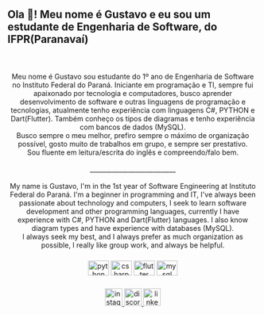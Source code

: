 <h2 align="left">Ola 👋! Meu nome é Gustavo e eu sou um estudante de Engenharia de Software, do IFPR(Paranavaí)</h2>

###

<br clear="both">

<p align="center">Meu nome é Gustavo sou estudante do 1º ano de Engenharia de Software no Instituto Federal do Paraná.  Iniciante em programação e TI, sempre fui apaixonado por tecnologia e computadores, busco aprender desenvolvimento de software e outras linguagens de programação e tecnologias, atualmente tenho experiência com linguagens C#, PYTHON e Dart(Flutter). Também conheço os tipos de diagramas e tenho experiência com bancos de dados (MySQL).<br>Busco sempre o meu melhor, prefiro sempre o máximo de organização possível, gosto muito de trabalhos em grupo, e sempre ser prestativo.<br>Sou fluente em leitura/escrita do inglês e compreendo/falo bem.<br><br>___________________________<br><br>My name is Gustavo, I'm in the 1st year of Software Engineering at Instituto Federal do Paraná. I'm a beginner in programming and IT, I've always been passionate about technology and computers, I seek to learn software development and other programming languages, currently I have experience with C#, PYTHON and Dart(Flutter) languages. I also know diagram types and have experience with databases (MySQL).<br>I always seek my best, and I always prefer as much organization as possible, I really like group work, and always be helpful.<br></p>

###

<div align="center">
  <img src="https://cdn.jsdelivr.net/gh/devicons/devicon/icons/python/python-original.svg" height="30" width="42" alt="python logo"  />
  <img src="https://cdn.jsdelivr.net/gh/devicons/devicon/icons/csharp/csharp-original.svg" height="30" width="42" alt="csharp logo"  />
  <img src="https://cdn.jsdelivr.net/gh/devicons/devicon/icons/flutter/flutter-original.svg" height="30" width="42" alt="flutter logo"  />
  <img src="https://cdn.jsdelivr.net/gh/devicons/devicon/icons/mysql/mysql-original.svg" height="30" width="42" alt="mysql logo"  />
</div>

###

<div align="center">
  <a href="https://www.instagram.com/gustavo.poll1/" target="_blank">
    <img src="https://img.shields.io/static/v1?message=Instagram&logo=instagram&label=&color=E4405F&logoColor=white&labelColor=&style=for-the-badge" height="35" alt="instagram logo"  />
  </a>
  <a href="discord.com/users/537656953137004555" target="_blank">
    <img src="https://img.shields.io/static/v1?message=Discord&logo=discord&label=&color=7289DA&logoColor=white&labelColor=&style=for-the-badge" height="35" alt="discord logo"  />
  </a>
  <a href="https://www.linkedin.com/in/gustavo-manoel-dias-polli-ba5058211/" target="_blank">
    <img src="https://img.shields.io/static/v1?message=LinkedIn&logo=linkedin&label=&color=0077B5&logoColor=white&labelColor=&style=for-the-badge" height="35" alt="linkedin logo"  />
  </a>
</div>

###
